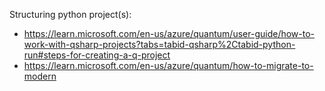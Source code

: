 Structuring python project(s):
- https://learn.microsoft.com/en-us/azure/quantum/user-guide/how-to-work-with-qsharp-projects?tabs=tabid-qsharp%2Ctabid-python-run#steps-for-creating-a-q-project
- https://learn.microsoft.com/en-us/azure/quantum/how-to-migrate-to-modern
